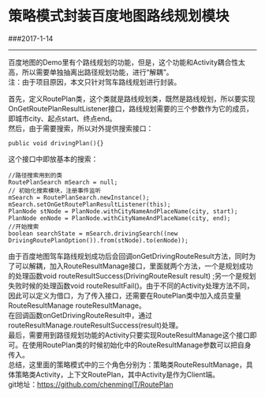 # 策略模式封装百度地图路线规划模块
###2017-1-14
***
百度地图的Demo里有个路线规划的功能，但是，这个功能和Activity耦合性太高，所以需要单独抽离出路径规划功能，进行“解耦”。  
注：由于项目原因，本文只针对驾车路线规划进行封装。

首先，定义RoutePlan类，这个类就是路线规划类，既然是路线规划，所以要实现OnGetRoutePlanResultListener接口，路线规划需要的三个参数作为它的成员，即城市city、起点start、终点end。  
然后，由于需要搜索，所以对外提供搜索接口：

    public void drivingPlan(){}

这个接口中即放基本的搜索：

    //路径搜索用到的类
    RoutePlanSearch mSearch = null;   
    // 初始化搜索模块，注册事件监听
    mSearch = RoutePlanSearch.newInstance();
    mSearch.setOnGetRoutePlanResultListener(this);
    PlanNode stNode = PlanNode.withCityNameAndPlaceName(city, start);
    PlanNode enNode = PlanNode.withCityNameAndPlaceName(city, end);
    //开始搜索
    boolean searchState = mSearch.drivingSearch((new DrivingRoutePlanOption()).from(stNode).to(enNode));

由于百度地图驾车路线规划成功后会回调onGetDrivingRouteResult方法，同时为了可以解耦，加入RouteResultManage接口，里面就两个方法，一个是规划成功的处理函数void routeResultSuccess(DrivingRouteResult result) ;另一个是规划失败时候的处理函数void routeResultFail()。由于不同的Activity处理方法不同，因此可以定义为借口，为了传入接口，还需要在RoutePlan类中加入成员变量RouteResultManage routeResultManage。  
在回调函数onGetDrivingRouteResult中，通过routeResultManage.routeResultSuccess(result)处理。  
最后，需要用到路径规划功能的Activity只要实现RouteResultManage这个接口即可。在使用RoutePlan类的时候初始化中的RouteResultManage参数可以把自身传入。  
总结，这里面的策略模式中的三个角色分别为：策略类RouteResultManage，具体策略类Activity，上下文RoutePlan，其中Activity是作为Client端。  
git地址：https://github.com/chenmingIT/RoutePlan


